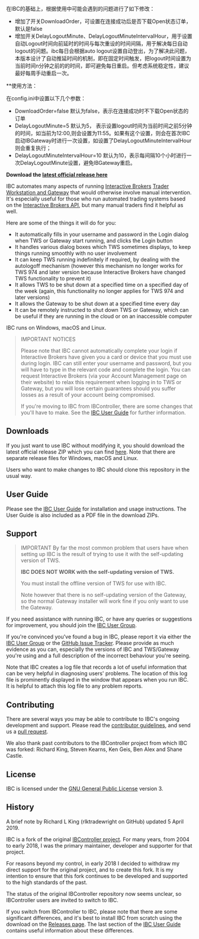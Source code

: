 在IBC的基础上，根据使用中可能会遇到的问题进行了如下修改：
* 增加了开关DownloadOrder，可设置在连接成功后是否下载Open状态订单，默认是false
* 增加开关DelayLogoutMinute、DelayLogoutMinuteIntervalHour，用于设置自动Logout时间向前延时的时间与每次重设的时间间隔，用于解决每日自动logout的问题。ibc每日会根据auto logout设置自动登出，为了解决此问题，本版本设计了自动推延时间的机制，即在固定时间触发，把logout时间设置为当前时间n分钟之前的的时间，即可避免每日重启。但考虑系统稳定性，建议最好每周手动重启一次。

**使用方法：

在config.ini中设置以下几个参数：
* DownloadOrder=false   默认为false，表示在连接成功时不下载Open状态的订单
* DelayLogoutMinute=5   默认为5， 表示设置logout时间为当前时间之前5分钟的时间，如当前为12:00,则会设置为11:55。如果有这个设置，则会在首次IBC启动IBGateway时进行一次设置，如设置了DelayLogoutMinuteIntervalHour则会重复执行；
* DelayLogoutMinuteIntervalHour=10  默认为10，表示每间隔10个小时进行一次DelayLogoutMinute设置，避免IBGateway重启。


**Download the
[latest official release here](https://github.com/IbcAlpha/IBC/releases/latest)**

IBC automates many aspects of running [Interactive Brokers](https://www.interactivebrokers.com) [Trader Workstation and Gateway](https://www.interactivebrokers.com/en/index.php?f=14099#tws-software) 
that would otherwise involve manual intervention. It's especially useful for 
those who run automated trading systems based on the [Interactive Brokers API](http://interactivebrokers.github.io), 
but many manual traders find it helpful as well.

Here are some of the things it will do for you:

* It automatically fills in your username and password in the Login 
dialog when TWS or Gateway start running, and clicks the Login button
* It handles various dialog boxes which TWS sometimes displays, to keep 
things running smoothly with no user involvement
* It can keep TWS running indefinitely if required, by dealing with the 
autologoff mechanism (however this mechanism no longer works for TWS 974 
and later version because Interactive Brokers have changed TWS functionality 
to prevent it)
* It allows TWS to be shut down at a specified time on a specified day 
of the week (again, this functionality no longer applies for TWS 974 
and later versions)
* It allows the Gateway to be shut down at a specified time every day
* It can be remotely instructed to shut down TWS or Gateway, which can
be useful if they are running in the cloud or on an inaccessible computer

IBC runs on Windows, macOS and Linux.

> IMPORTANT NOTICES
>
> Please note that IBC cannot automatically complete your login if 
Interactive Brokers have given you a card or device that you must use 
during login. IBC can still enter your username and password, but you 
will have to type in the relevant code and complete the login. You can 
request Interactive Brokers (via your Account Management page on their 
website) to relax this requirement when logging in to TWS or Gateway, 
but you will lose certain guarantees should you suffer losses as a 
result of your account being compromised.
>
> If you're moving to IBC from IBController, there are some changes 
that you'll have to make. See the [IBC User Guide](userguide.md) for 
further information. 


Downloads
---------

If you just want to use IBC without modifying it, you should download 
the latest official release ZIP which you can find 
[here](https://github.com/IbcAlpha/IBC/releases/latest). Note that
there are separate release files for Windows, macOS and Linux.

Users who want to make changes to IBC should clone this repository
in the usual way.

User Guide
----------

Please see the [IBC User Guide](userguide.md) for installation and
usage instructions. The User Guide is also included as a PDF file in the 
download ZIPs.

Support
-------

> IMPORTANT
> By far the most common problem that users have when setting up IBC
is the result of trying to use it with the self-updating version of TWS.
>
>**IBC DOES NOT WORK with the self-updating version of TWS.**
>
>You must install the offline version of TWS for use with IBC.
>
>Note however that there is no self-updating version of the Gateway, so the
normal Gateway installer will work fine if you only want to use the Gateway.

If you need assistance with running IBC, or have any queries or suggestions 
for improvement, you should join the [IBC User Group](https://groups.io/g/ibcalpha).

If you're convinced you've found a bug in IBC, please report it via either 
the 
[IBC User Group](https://groups.io/g/ibcalpha) or the 
[GitHub Issue Tracker](https://github.com/IbcAlpha/IBC/issues).
Please provide as much evidence as you can, especially the versions of IBC 
and TWS/Gateway you're using and a full description of the incorrect 
behaviour you're seeing. 

Note that IBC creates a log file that records a lot of useful information 
that can be very helpful in diagnosing users' problems. The location of 
this log file is prominently displayed in the window that appears when you 
run IBC. It is helpful to attach this log file to any problem reports.

Contributing
------------

There are several ways you may be able to contribute to IBC's ongoing 
development and support. Please read the
[contributor guidelines](CONTRIBUTING.md), and send us a 
[pull request](../../pulls).

We also thank past contributors to the IBController project from which 
IBC was forked: Richard King, Steven Kearns, Ken Geis, Ben Alex and 
Shane Castle.

License
-------

IBC is licensed under the
[GNU General Public License](http://www.gnu.org/licenses/gpl.html) version 3.

History
-------

A brief note by Richard L King (rlktradewright on GitHub) updated 
5 April 2019.

IBC is a fork of the original 
[IBController project](https://github.com/ib-controller/ib-controller). 
For many years, from 2004 to early 2018, I was the primary 
maintainer, developer and supporter for that project. 

For reasons beyond my control, in early 2018 I decided to withdraw my direct
support for the original project, and to create this fork. It is my intention
to ensure that this fork continues to be developed and supported to the high
standards of the past.

The status of the original IBController repository now seems unclear, so
IBController users are invited to switch to IBC.

If you switch from IBController to IBC, please note that there are some 
significant differences, and it's best to install IBC from scratch using 
the download on the [Releases page](https://github.com/IbcAlpha/IBC/releases). 
The last section of the [IBC User Guide](userguide.md) contains useful 
information about these differences.



